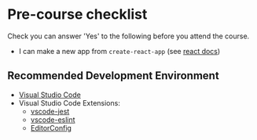 # Pre-course checklist

Check you can answer 'Yes' to the following before you attend the course.

+ I can make a new app from `create-react-app` (see [react docs](https://reactjs.org/docs/create-a-new-react-app.html))

## Recommended Development Environment

+ [Visual Studio Code](https://code.visualstudio.com/)
+ Visual Studio Code Extensions:
  - [vscode-jest](https://marketplace.visualstudio.com/items?itemName=Orta.vscode-jest)
  - [vscode-eslint](https://marketplace.visualstudio.com/items?itemName=dbaeumer.vscode-eslint)
  - [EditorConfig](https://marketplace.visualstudio.com/items?itemName=EditorConfig.EditorConfig)
